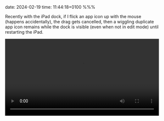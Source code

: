 date: 2024-02-19
time: 11:44:18+0100
%%%

Recently with the iPad dock, if I flick an app icon up with the mouse (happens accidentally), the drag gets cancelled, then a wiggling duplicate app icon remains while the dock is visible (even when not in edit mode) until restarting the iPad.

<video src="dock.mp4" controls width="100%" />
